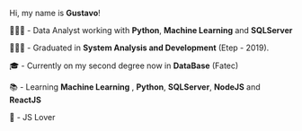 
Hi, my name is **Gustavo**!

👨🏻‍💻 - Data Analyst working with **Python**, **Machine Learning** and **SQLServer**

👨🏻‍🎓 - Graduated in **System Analysis and Development** (Etep - 2019).

🎓 - Currently on my second degree now in **DataBase** (Fatec)

📚 - Learning  **Machine Learning** , **Python**,  **SQLServer**, **NodeJS** and **ReactJS**

💛 - JS Lover 


